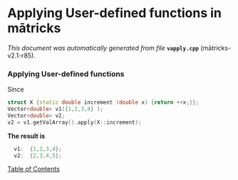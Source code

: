 
# Applying User-defined functions in mātricks
_This document was automatically generated from file_ **`vapply.cpp`** (mātricks-v2.1-r85).

### Applying User-defined functions
Since 
```C++
struct X {static double increment (double x) {return ++x;}};
Vector<double> v1({1,2,3,4} );
Vector<double> v2;
v2 = v1.getValArray().apply(X::increment);
```
**The result is**
```C++
  v1:  {1,2,3,4}; 
  v2:  {2,3,4,5}; 
```



[Table of Contents](README.md)
